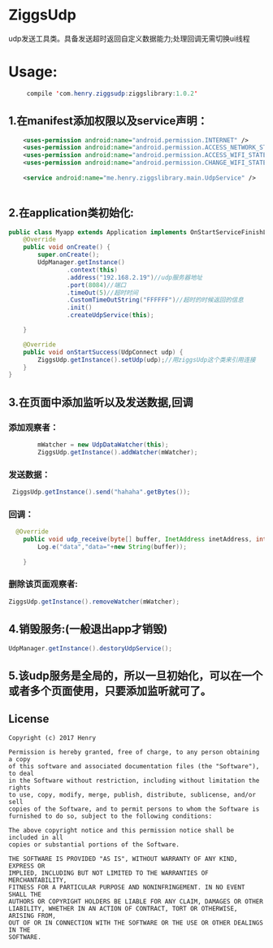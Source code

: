 # ZiggsUdp
udp发送工具类。具备发送超时返回自定义数据能力;处理回调无需切换ui线程

# Usage:


```java
     compile 'com.henry.ziggsudp:ziggslibrary:1.0.2'
```


## 1.在manifest添加权限以及service声明：

```xml
    <uses-permission android:name="android.permission.INTERNET" />
    <uses-permission android:name="android.permission.ACCESS_NETWORK_STATE" />
    <uses-permission android:name="android.permission.ACCESS_WIFI_STATE" />
    <uses-permission android:name="android.permission.CHANGE_WIFI_STATE" />
    
    <service android:name="me.henry.ziggslibrary.main.UdpService" />
   
```
## 2.在application类初始化:
```java
public class Myapp extends Application implements OnStartServiceFinishListener {
    @Override
    public void onCreate() {
        super.onCreate();
        UdpManager.getInstance()
                .context(this)
                .address("192.168.2.19")//udp服务器地址
                .port(8084)//端口
                .timeOut(5)//超时时间
                .CustomTimeOutString("FFFFFF")//超时的时候返回的信息
                .init()
                .createUdpService(this);

    }

    @Override
    public void onStartSuccess(UdpConnect udp) {
        ZiggsUdp.getInstance().setUdp(udp);//用ziggsUdp这个类来引用连接
    }
}

```
## 3.在页面中添加监听以及发送数据,回调
### 添加观察者：
```java
        mWatcher = new UdpDataWatcher(this);
        ZiggsUdp.getInstance().addWatcher(mWatcher);
```

### 发送数据：
```java
 ZiggsUdp.getInstance().send("hahaha".getBytes());
```

### 回调：
```java
  @Override
    public void udp_receive(byte[] buffer, InetAddress inetAddress, int port) {
        Log.e("data","data="+new String(buffer));
        
    }
```

### 删除该页面观察者:
```java
ZiggsUdp.getInstance().removeWatcher(mWatcher);
```
## 4.销毁服务:(一般退出app才销毁)
  ```java
UdpManager.getInstance().destoryUdpService();
```
## 5.该udp服务是全局的，所以一旦初始化，可以在一个或者多个页面使用，只要添加监听就可了。

License
-------

    Copyright (c) 2017 Henry

    Permission is hereby granted, free of charge, to any person obtaining a copy
    of this software and associated documentation files (the "Software"), to deal
    in the Software without restriction, including without limitation the rights
    to use, copy, modify, merge, publish, distribute, sublicense, and/or sell
    copies of the Software, and to permit persons to whom the Software is
    furnished to do so, subject to the following conditions:

    The above copyright notice and this permission notice shall be included in all
    copies or substantial portions of the Software.

    THE SOFTWARE IS PROVIDED "AS IS", WITHOUT WARRANTY OF ANY KIND, EXPRESS OR
    IMPLIED, INCLUDING BUT NOT LIMITED TO THE WARRANTIES OF MERCHANTABILITY,
    FITNESS FOR A PARTICULAR PURPOSE AND NONINFRINGEMENT. IN NO EVENT SHALL THE
    AUTHORS OR COPYRIGHT HOLDERS BE LIABLE FOR ANY CLAIM, DAMAGES OR OTHER
    LIABILITY, WHETHER IN AN ACTION OF CONTRACT, TORT OR OTHERWISE, ARISING FROM,
    OUT OF OR IN CONNECTION WITH THE SOFTWARE OR THE USE OR OTHER DEALINGS IN THE
    SOFTWARE.
